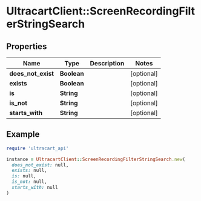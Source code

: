 # UltracartClient::ScreenRecordingFilterStringSearch

## Properties

| Name | Type | Description | Notes |
| ---- | ---- | ----------- | ----- |
| **does_not_exist** | **Boolean** |  | [optional] |
| **exists** | **Boolean** |  | [optional] |
| **is** | **String** |  | [optional] |
| **is_not** | **String** |  | [optional] |
| **starts_with** | **String** |  | [optional] |

## Example

```ruby
require 'ultracart_api'

instance = UltracartClient::ScreenRecordingFilterStringSearch.new(
  does_not_exist: null,
  exists: null,
  is: null,
  is_not: null,
  starts_with: null
)
```

